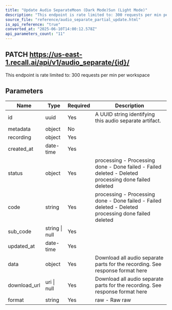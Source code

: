 ```yaml
---
title: "Update Audio SeparateMoon (Dark Mode)Sun (Light Mode)"
description: "This endpoint is rate limited to: 300 requests per min per workspace"
source_file: "reference/audio_separate_partial_update.html"
is_api_reference: "true"
converted_at: "2025-06-10T14:00:12.578Z"
api_parameters_count: "11"
---
```

## PATCH https://us-east-1.recall.ai/api/v1/audio_separate/{id}/

This endpoint is rate limited to: 300 requests per min per workspace

## Parameters

| Name | Type | Required | Description |
| --- | --- | --- | --- |
| id | uuid | Yes | A UUID string identifying this audio separate artifact. |
| metadata | object | No |  |
| recording | object | Yes |  |
| created_at | date-time | Yes |  |
| status | object | Yes | processing - Processing done - Done failed - Failed deleted - Deleted  processing done failed deleted |
| code | string | Yes | processing - Processing done - Done failed - Failed deleted - Deleted  processing done failed deleted |
| sub_code | string \| null | Yes |  |
| updated_at | date-time | Yes |  |
| data | object | Yes | Download all audio separate parts for the recording. See response format here |
| download_url | uri \| null | Yes | Download all audio separate parts for the recording. See response format here |
| format | string | Yes | raw - Raw  raw |
